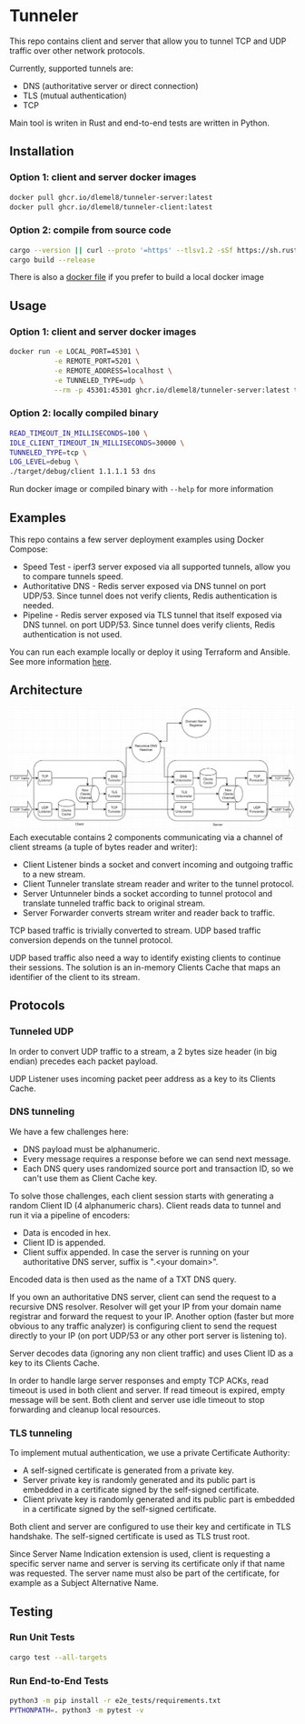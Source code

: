 # Tunneler
This repo contains client and server that allow you to tunnel TCP and UDP traffic over other network protocols.

Currently, supported tunnels are:
* DNS (authoritative server or direct connection)
* TLS (mutual authentication)
* TCP

Main tool is writen in Rust and end-to-end tests are written in Python.

## Installation
### Option 1: client and server docker images
```sh
docker pull ghcr.io/dlemel8/tunneler-server:latest
docker pull ghcr.io/dlemel8/tunneler-client:latest
```
### Option 2: compile from source code
```sh
cargo --version || curl --proto '=https' --tlsv1.2 -sSf https://sh.rustup.rs | sh
cargo build --release
```
There is also a [docker file](Dockerfile) if you prefer to build a local docker image

## Usage
### Option 1: client and server docker images
```sh
docker run -e LOCAL_PORT=45301 \
           -e REMOTE_PORT=5201 \
           -e REMOTE_ADDRESS=localhost \
           -e TUNNELED_TYPE=udp \
           --rm -p 45301:45301 ghcr.io/dlemel8/tunneler-server:latest tcp
```
### Option 2: locally compiled binary
```sh
READ_TIMEOUT_IN_MILLISECONDS=100 \
IDLE_CLIENT_TIMEOUT_IN_MILLISECONDS=30000 \
TUNNELED_TYPE=tcp \
LOG_LEVEL=debug \
./target/debug/client 1.1.1.1 53 dns
```
Run docker image or compiled binary with `--help` for more information

## Examples
This repo contains a few server deployment examples using Docker Compose:
* Speed Test - iperf3 server exposed via all supported tunnels, allow you to compare tunnels speed.
* Authoritative DNS - Redis server exposed via DNS tunnel on port UDP/53. Since tunnel does not verify clients, Redis
  authentication is needed.
* Pipeline - Redis server exposed via TLS tunnel that itself exposed via DNS tunnel. on port UDP/53. Since tunnel does 
  verify clients, Redis authentication is not used.

You can run each example locally or deploy it using Terraform and Ansible. See more information [here](examples/README.md).

## Architecture
![Architecture](architecture.jpg?raw=true "Architecture")
Each executable contains 2 components communicating via a channel of client streams (a tuple of bytes reader and writer):
* Client Listener binds a socket and convert incoming and outgoing traffic to a new stream.
* Client Tunneler translate stream reader and writer to the tunnel protocol.
* Server Untunneler binds a socket according to tunnel protocol and translate tunneled traffic back to original stream.
* Server Forwarder converts stream writer and reader back to traffic. 

TCP based traffic is trivially converted to stream. UDP based traffic conversion depends on the tunnel protocol. 

UDP based traffic also need a way to identify existing clients to continue their sessions. The solution is an in-memory 
Clients Cache that maps an identifier of the client to its stream.

## Protocols
### Tunneled UDP
In order to convert UDP traffic to a stream, a 2 bytes size header (in big endian) precedes each packet payload.

UDP Listener uses incoming packet peer address as a key to its Clients Cache. 

### DNS tunneling
We have a few challenges here:
* DNS payload must be alphanumeric.
* Every message requires a response before we can send next message.
* Each DNS query uses randomized source port and transaction ID, so we can't use them as Client Cache key.

To solve those challenges, each client session starts with generating a random Client ID (4 alphanumeric chars). Client 
reads data to tunnel and run it via a pipeline of encoders: 
* Data is encoded in hex. 
* Client ID is appended.
* Client suffix appended. In case the server is running on your authoritative DNS server, suffix is ".\<your domain>".

Encoded data is then used as the name of a TXT DNS query.

If you own an authoritative DNS server, client can send the request to a recursive DNS resolver. Resolver will get your 
IP from your domain name registrar and forward the request to your IP. Another option (faster but more obvious to any 
traffic analyzer) is configuring client to send the request directly to your IP (on port UDP/53 or any other port server 
is listening to).

Server decodes data (ignoring any non client traffic) and uses Client ID as a key to its Clients Cache.

In order to handle large server responses and empty TCP ACKs, read timeout is used in both client and server. If read 
timeout is expired, empty message will be sent. Both client and server use idle timeout to stop forwarding and cleanup 
local resources.

### TLS tunneling
To implement mutual authentication, we use a private Certificate Authority:
* A self-signed certificate is generated from a private key.
* Server private key is randomly generated and its public part is embedded in a certificate signed by the self-signed 
  certificate.
* Client private key is randomly generated and its public part is embedded in a certificate signed by the self-signed
  certificate.

Both client and server are configured to use their key and certificate in TLS handshake. The self-signed certificate is 
used as TLS trust root.

Since Server Name Indication extension is used, client is requesting a specific server name and server is serving its 
certificate only if that name was requested. The server name must also be part of the certificate, for example as a 
Subject Alternative Name.

## Testing
### Run Unit Tests
```sh
cargo test --all-targets
```
### Run End-to-End Tests
```sh
python3 -m pip install -r e2e_tests/requirements.txt
PYTHONPATH=. python3 -m pytest -v
```
